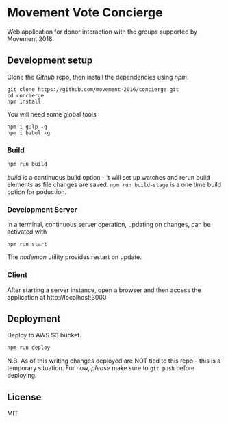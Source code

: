 
# Movement Vote Concierge

Web application for donor interaction with the groups supported by Movement
2018.

## Development setup

Clone the *Github* repo, then install the dependencies using *npm*.

```
git clone https://github.com/movement-2016/concierge.git
cd concierge
npm install
```

You will need some global tools

```
npm i gulp -g
npm i babel -g
```

### Build

```bash
npm run build
```

*build* is a continuous build option - it will
set up watches and rerun build elements as file changes are saved.
`npm run build-stage` is a one time build option for poduction.

### Development Server

In a terminal, continuous server operation, updating on changes,
can be activated with

```
npm run start
```

The *nodemon* utility provides restart on update.

### Client

After starting a server instance, open a browser and then access the
application at http://localhost:3000

## Deployment

Deploy to AWS S3 bucket.

```bash
npm run deploy
```
N.B. As of this writing changes deployed are NOT tied to this repo - this is a temporary situation. For now, *please* make sure to `git push` before deploying.

## License

MIT
